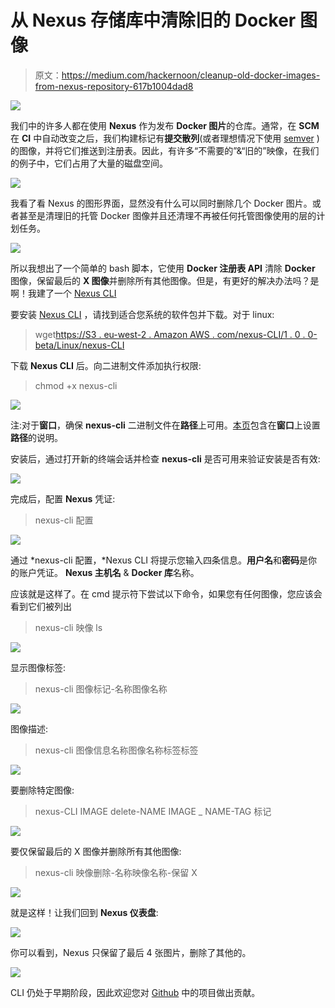 # 从 Nexus 存储库中清除旧的 Docker 图像

> 原文：<https://medium.com/hackernoon/cleanup-old-docker-images-from-nexus-repository-617b1004dad8>

![](img/a6686c3f0783c33b92ae0c239358c781.png)

我们中的许多人都在使用 **Nexus** 作为发布 **Docker 图片**的仓库。通常，在 **SCM** 在 **CI** 中自动改变之后，我们构建标记有**提交散列**(或者理想情况下使用 [semver](http://semver.org/) )的图像，并将它们推送到注册表。因此，有许多“不需要的”&“旧的”映像，在我们的例子中，它们占用了大量的磁盘空间。

![](img/c7574f0d497e7c7dcd3a2c7c993530e7.png)

我看了看 Nexus 的图形界面，显然没有什么可以同时删除几个 Docker 图片。或者甚至是清理旧的托管 Docker 图像并且还清理不再被任何托管图像使用的层的计划任务。

![](img/abb1854a4e8eebe31e79849a1607f7cd.png)

所以我想出了一个简单的 bash 脚本，它使用 **Docker 注册表 API** 清除 **Docker** 图像，保留最后的 **X 图像**并删除所有其他图像。但是，有更好的解决办法吗？是啊！我建了一个 [Nexus CLI](https://github.com/mlabouardy/nexus-cli)

要安装 [Nexus CLI](https://github.com/mlabouardy/nexus-cli) ，请找到适合您系统的软件包并下载。对于 linux:

> wget[https://S3 . eu-west-2 . Amazon AWS . com/nexus-CLI/1 . 0 . 0-beta/Linux/nexus-CLI](https://s3.eu-west-2.amazonaws.com/nexus-cli/1.0.0-beta/linux/nexus-cli)

下载 **Nexus CLI** 后。向二进制文件添加执行权限:

> chmod +x nexus-cli

![](img/c3e5c08a328c5649c3c50fdbc046e770.png)

注:对于**窗口**，确保 **nexus-cli** 二进制文件在**路径**上可用。[本页](https://stackoverflow.com/questions/1618280/where-can-i-set-path-to-make-exe-on-windows)包含在**窗口**上设置**路径**的说明。

安装后，通过打开新的终端会话并检查 **nexus-cli** 是否可用来验证安装是否有效:

![](img/876f68c47d3aa0918e2e1c409b30cc0e.png)

完成后，配置 **Nexus** 凭证:

> nexus-cli 配置

![](img/4fb4590f8fd77373d473c19d86ec7d33.png)

通过 *nexus-cli 配置，*Nexus CLI 将提示您输入四条信息。**用户名**和**密码**是你的账户凭证。 **Nexus 主机名** & **Docker 库**名称。

应该就是这样了。在 cmd 提示符下尝试以下命令，如果您有任何图像，您应该会看到它们被列出

> nexus-cli 映像 ls

![](img/91c4818047ba61e67f84f879396ea8c9.png)

显示图像标签:

> nexus-cli 图像标记-名称图像名称

![](img/03c52fc68b9df3cf1677af4090db78fc.png)

图像描述:

> nexus-cli 图像信息名称图像名称标签标签

![](img/5669aa5235a272c135581ff7d8be5830.png)

要删除特定图像:

> nexus-CLI IMAGE delete-NAME IMAGE _ NAME-TAG 标记

![](img/c7543a8568e08e6cace395719fcb47a7.png)

要仅保留最后的 X 图像并删除所有其他图像:

> nexus-cli 映像删除-名称映像名称-保留 X

![](img/764a1cebc818fcb272baca394c63e787.png)

就是这样！让我们回到 **Nexus 仪表盘**:

![](img/b73714abeb605b536d357e21ac5403a2.png)

你可以看到，Nexus 只保留了最后 4 张图片，删除了其他的。

![](img/6c8aa9e8bfe78ca9247d6477efb4c8cc.png)

CLI 仍处于早期阶段，因此欢迎您对 [Github](https://github.com/mlabouardy/nexus-cli) 中的项目做出贡献。